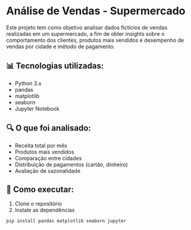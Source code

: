 # Análise de Vendas - Supermercado

Este projeto tem como objetivo analisar dados fictícios de vendas realizadas em um supermercado, a fim de obter insights sobre o comportamento dos clientes, produtos mais vendidos e desempenho de vendas por cidade e método de pagamento.

## 📊 Tecnologias utilizadas:
- Python 3.x
- pandas
- matplotlib
- seaborn
- Jupyter Notebook

## 🔍 O que foi analisado:
- Receita total por mês
- Produtos mais vendidos
- Comparação entre cidades
- Distribuição de pagamentos (cartão, dinheiro)
- Avaliação de sazonalidade

## 📁 Como executar:
1. Clone o repositório
2. Instale as dependências
```bash
pip install pandas matplotlib seaborn jupyter
